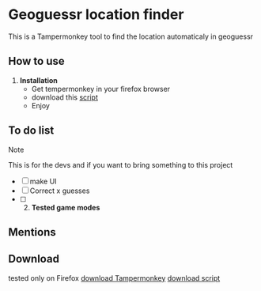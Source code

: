 # Geoguessr location finder
This is a Tampermonkey tool to find the location automaticaly in geoguessr

## How to use
1. **Installation**
   - Get tempermonkey in your firefox browser
   - download this [script](<https://raw.githubusercontent.com/Maxetow/Geoguessr_location/main/Geoguessr Location Resolver (By maxetow)-1.0.user.js>)
   - Enjoy
     
## To do list
> [!NOTE]
> This is for the devs and if you want to bring something to this project
   - [ ] make UI
   - [ ] Correct x guesses
   - [ ] 2. **Tested game modes**
         
## Mentions

## Download
tested only on Firefox 
[download Tampermonkey](<https://addons.mozilla.org/en-US/firefox/addon/tampermonkey/>)
[download script](<https://raw.githubusercontent.com/Maxetow/Geoguessr_location/main/Geoguessr Location Resolver (By maxetow)-1.0.user.js>)
